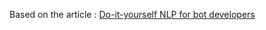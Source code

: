 Based on the article : [Do-it-yourself NLP for bot developers](https://medium.com/rasa-blog/do-it-yourself-nlp-for-bot-developers-2e2da2817f3d)